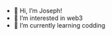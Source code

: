 - 👋 Hi, I’m Joseph!
- 👀 I’m interested in web3
- 🌱 I’m currently learning codding

<!---
Jo8496/Jo8496 is a ✨ special ✨ repository because its `README.md` (this file) appears on your GitHub profile.
You can click the Preview link to take a look at your changes.
--->
